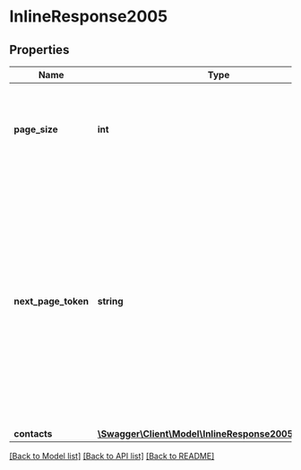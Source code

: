 # InlineResponse2005

## Properties
Name | Type | Description | Notes
------------ | ------------- | ------------- | -------------
**page_size** | **int** | The number of records returned with a single API call. Default value is &#x60;1&#x60;. | [optional] 
**next_page_token** | **string** | The next page token is used to paginate through large result sets. A next page token will be returned whenever the set of available results exceeds the current page size. The expiration period for this token is 15 minutes. | [optional] 
**contacts** | [**\Swagger\Client\Model\InlineResponse2005Contacts[]**](InlineResponse2005Contacts.md) |  | [optional] 

[[Back to Model list]](../README.md#documentation-for-models) [[Back to API list]](../README.md#documentation-for-api-endpoints) [[Back to README]](../README.md)


